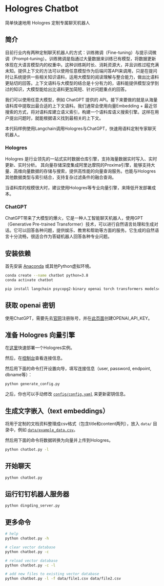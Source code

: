 # Hologres Chatbot

简单快速地用 Hologres 定制专属聊天机器人

## 简介

目前行业内有两种定制聊天机器人的方式：训练微调（Fine-tuning）与提示词微调（Prompt-tuning）。训练微调是指通过大量数据来训练已有模型，将数据更新体现在大语言模型内的权重中。这种训练耗时长、消耗资源大，并且训练过程充满未知。提供上下文的方法可以使用任意模型作为后端问答API来调用，只是在提问时让系统提供一些相关知识语料，运用大模型的阅读理解与整合能力，做出比语料更贴切的回答。上下文语料与大模型的结合是十分有力的，语料能提供模型没学到过的知识，大模型能给出比语料更加简短、针对问题重点的回答。

我们可以使用任意大模型，例如 ChatGPT 提供的 API。接下来要做的就是从海量语料库中提取出最合适的上下文语料。我们通常会使用向量Embedding + 最近邻搜索的方式，将对语料库建立语义索引，构建一个语料库语义搜索引擎。这样在用户提出问题时，就能根据语义找到最相关的上下文。

本代码样例使用Langchain调用Hologres与ChatGPT，快速用语料定制专家聊天机器人。

### Hologres

Hologres 是行业领先的一站式实时数据仓库引擎，支持海量数据实时写入、实时更新、实时分析。
其向量存储深度集成阿里达摩院的Proxima引擎，能够支持大量、高维向量数据的存储与搜索，提供高性能的向量查询服务。也能与Hologres其他数据类型与索引结合，支持复杂过滤条件的融合查询。

当语料库的规模很大时，建议使用Hologres等专业向量引擎，来降低开发部署成本。

### ChatGPT

ChatGPT带来了大模型的爆火，它是一种人工智能聊天机器人，使用GPT（Generative Pre-trained Transformer）技术，可以进行自然语言处理和生成对话。它可以回答各种问题，提供娱乐、教育和帮助等方面的服务。它生成的自然语言十分流畅，很适合作为答疑机器人回答各种专业问题。

## 安装依赖

首先安装 [Anaconda](https://www.anaconda.com/download/) 或其他Python虚拟环境。

```bash
conda create --name chatbot python=3.8
conda activate chatbot

pip install langchain psycopg2-binary openai torch transformers modelscope bottle
```

## 获取 openai 密钥

使用ChatGPT，需要先去[官网](https://openai.com/)注册账号，并在[此页面](https://platform.openai.com/account/api-keys)创建OPENAI_API_KEY。

## 准备 Hologres 向量引擎

在[这里](https://www.aliyun.com/product/bigdata/hologram)快速部署一个Hologres实例。

然后，在[控制台](https://hologram.console.aliyun.com/instance)查看连接信息。

然后用下面的命令打开设置向导，填写连接信息（user, password, endpoint, dbname等）：

```bash
python generate_config.py
```

之后，你也可以手动修改 [`config/config.yaml`](./config/config.yaml.example) 来更新密钥信息。

## 生成文字嵌入（text embeddings）

将用于定制的文档资料整理成csv格式（包含title和content两列），放入 `data/` 目录中，例如 [`data/example_data.csv`](./data/example_data.csv)。

然后用下面的命令将数据转换为向量并上传到Hologres。

```bash
python chatbot.py -l
```

## 开始聊天

```bash
python chatbot.py
```

## 运行钉钉机器人服务器

```bash
python dingding_server.py
```

## 更多命令

```bash
# help
python chatbot.py -h

# clear vector database
python chatbot.py -c

# reload vector database
python chatbot.py -c -l

# add new files to existing vector database
python chatbot.py -l -f data/file1.csv data/file2.csv
```
